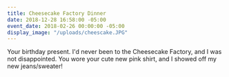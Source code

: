 ```yaml
---
title: Cheesecake Factory Dinner
date: 2018-12-28 16:58:00 -05:00
event_date: 2018-02-26 00:00:00 -05:00
display_image: "/uploads/cheescake.JPG"
---
```


Your birthday present. I'd never been to the Cheesecake Factory, and I was not disappointed. You wore your cute new pink shirt, and I showed off my new jeans/sweater!